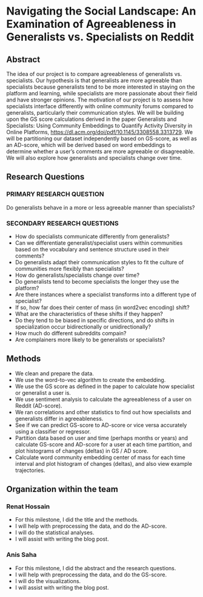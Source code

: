 # Navigating the Social Landscape: An Examination of Agreeableness in Generalists vs. Specialists on Reddit

## Abstract

The idea of our project is to compare agreeableness of generalists vs. specialists. Our hypothesis is that generalists are more agreeable than specialists because generalists tend to be more interested in staying on the platform and learning, while specialists are more passionate about their field and have stronger opinions. The motivation of our project is to assess how specialists interface differently with online community forums compared to generalists, particularly their communication styles. We will be building upon the GS score calculations derived in the paper Generalists and Specialists: Using Community Embeddings to Quantify Activity Diversity in Online Platforms, https://dl.acm.org/doi/pdf/10.1145/3308558.3313729. We will be partitioning our dataset independently based on GS-score, as well as an AD-score, which will be derived based on word embeddings to determine whether a user’s comments are more agreeable or disagreeable. We will also explore how generalists and specialists change over time.

## Research Questions

### PRIMARY RESEARCH QUESTION

Do generalists behave in a more or less agreeable manner than specialists?

### SECONDARY RESEARCH QUESTIONS

- How do specialists communicate differently from generalists?
- Can we differentiate generalist/specialist users within communities based on the vocabulary and sentence structure used in their comments?
- Do generalists adapt their communication styles to fit the culture of communities more flexibly than specialists?
- How do generalists/specialists change over time?
- Do generalists tend to become specialists the longer they use the platform?
- Are there instances where a specialist transforms into a different type of specialist?
- If so, how far does their center of mass (in word2vec encoding) shift?
- What are the characteristics of these shifts if they happen?
- Do they tend to be biased in specific directions, and do shifts in specialization occur bidirectionally or unidirectionally?
- How much do different subreddits compain?
- Are complainers more likely to be generalists or specialists?

## Methods

- We clean and prepare the data.
- We use the word-to-vec algorithm to create the embedding.
- We use the GS score as defined in the paper to calculate how specialist or generalist a user is.
- We use sentiment analysis to calculate the agreeableness of a user on Reddit (AD-score).
- We ran correlations and other statistics to find out how specialists and generalists differ in agreeableness.
- See if we can predict GS-score to AD-score or vice versa accurately using a classifier or regressor.
- Partition data based on user and time (perhaps months or years) and calculate GS-score and AD-score for a user at each time partition, and plot histograms of changes (deltas) in GS / AD score.
- Calculate word community embedding center of mass for each time interval and plot histogram of changes (deltas), and also view example trajectories.

## Organization within the team

### Renat Hossain

- For this milestone, I did the title and the methods.
- I will help with preprocessing the data, and do the AD-score.
- I will do the statistical analyses.
- I will assist with writing the blog post.

### Anis Saha

- For this milestone, I did the abstract and the research questions.
- I will help with preprocessing the data, and do the GS-score.
- I will do the visualizations.
- I will assist with writing the blog post.

